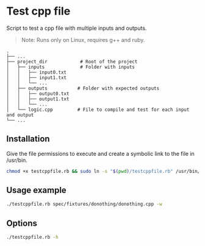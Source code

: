 # Test cpp file

Script to test a cpp file with multiple inputs and outputs.

> Note: Runs only on Linux, requires g++ and ruby.

    .
    ├── ...
    ├── project_dir            # Root of the project
    │   ├── inputs             # Folder with inputs
    │   │   ├── input0.txt
    │   │   ├── input1.txt
    │   │   └── ...
    │   ├── outputs           # Folder with expected outputs
    │   │   ├── output0.txt
    │   │   ├── output1.txt
    │   │   └── ...
    │   └── logic.cpp         # File to compile and test for each input and output
    └── ...

## Installation

Give the file permissions to execute and create a symbolic link to the file in /usr/bin.
```bash
chmod +x testcppfile.rb && sudo ln -s "$(pwd)/testcppfile.rb" /usr/bin/testcppfile
```

## Usage example

```bash
./testcppfile.rb spec/fixtures/donothing/donothing.cpp -w
```

## Options
```bash
./testcppfile.rb -h
```